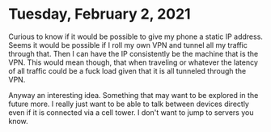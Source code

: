 # Tuesday, February 2, 2021

Curious to know if it would be possible to give my phone a static IP address.
Seems it would be possible if I roll my own VPN and tunnel all my traffic
through that. Then I can have the IP consistently be the machine that is
the VPN. This would mean though, that when traveling or whatever the latency
of all traffic could be a fuck load given that it is all tunneled through
the VPN.

Anyway an interesting idea. Something that may want to be explored in the
future more. I really just want to be able to talk between devices directly
even if it is connected via a cell tower. I don't want to jump to servers
you know.